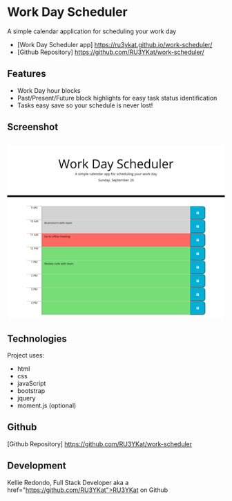 # Work Day Scheduler

A simple calendar application for scheduling your work day

- [Work Day Scheduler app] https://ru3ykat.github.io/work-scheduler/
- [Github Repository] https://github.com/RU3YKat/work-scheduler/

## Features

- Work Day hour blocks
- Past/Present/Future block highlights for easy task status identification
- Tasks easy save so your schedule is never lost!

## Screenshot

## ![workday-scheduler - index.html](https://github.com/RU3YKat/work-scheduler/blob/main/assets/images/screencapture-127-0-0-1-5500-2021-09-26-20_04_54.png)

## Technologies

Project uses:

- html
- css
- javaScript
- bootstrap
- jquery
- moment.js (optional)

## Github

[Github Repository] https://github.com/RU3YKat/work-scheduler

## Development

Kellie Redondo, Full Stack Developer
aka a href="https://github.com/RU3YKat">RU3YKat on Github</a>
